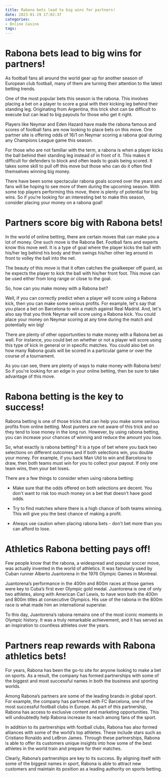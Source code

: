 ```yaml
---
title: Rabona bets lead to big wins for partners!
date: 2023-01-29 17:02:37
categories:
- Online Casino
tags:
---
```



#  Rabona bets lead to big wins for partners!

As football fans all around the world gear up for another season of European club football, many of them are turning their attention to the latest betting trends. 

One of the most popular bets this season is the rabona. This involves placing a bet on a player to score a goal with their kicking leg behind their standing leg. Originating from Argentina, this trick shot can be difficult to execute but can lead to big payouts for those who get it right.

Players like Neymar and Eden Hazard have made the rabona famous and scores of football fans are now looking to place bets on this move. One partner site is offering odds of 16/1 on Neymar scoring a rabona goal during any Champions League game this season.

For those who are not familiar with the term, a rabona is when a player kicks the ball behind their standing leg instead of in front of it. This makes it difficult for defenders to block and often leads to goals being scored. It takes some skill to pull off this move but those who can do it often find themselves winning big money.

There have been some spectacular rabona goals scored over the years and fans will be hoping to see more of them during the upcoming season. With some top players performing this move, there is plenty of potential for big wins. So if you’re looking for an interesting bet to make this season, consider placing your money on a rabona goal!

#  Partners score big with Rabona bets!

In the world of online betting, there are certain moves that can make you a lot of money. One such move is the Rabona Bet. Football fans and experts know this move well. It is a type of goal where the player kicks the ball with his/her leg behind his body and then swings his/her other leg around in front to volley the ball into the net.

The beauty of this move is that it often catches the goalkeeper off guard, as he expects the player to kick the ball with his/her front foot. This move can be used either from long range or close to the goal.

So, how can you make money with a Rabona bet?

Well, if you can correctly predict when a player will score using a Rabona kick, then you can make some serious profits. For example, let's say that you place a bet on Barcelona to win a match against Real Madrid. And, let's also say that you think Neymar will score using a Rabona kick. You could place your money on Neymar scoring at any time during the match and potentially win big!

There are plenty of other opportunities to make money with a Rabona bet as well. For instance, you could bet on whether or not a player will score using this type of kick in general or in specific matches. You could also bet on how many Rabona goals will be scored in a particular game or over the course of a tournament.

As you can see, there are plenty of ways to make money with Rabona bets! So if you're looking for an edge in your online betting, then be sure to take advantage of this move.

#  Rabona betting is the key to success!

Rabona betting is one of those tricks that can help you make some serious profits from online betting. Most punters are not aware of this trick and so they tend to lose money in the long run. However, by using rabona betting, you can increase your chances of winning and reduce the amount you lose.

So, what exactly is rabona betting? It is a type of bet where you back two selections on different outcomes and if both selections win, you double your money. For example, if you back Man Utd to win and Barcelona to draw, then both teams must win for you to collect your payout. If only one team wins, then your bet loses.

There are a few things to consider when using rabona betting:

- Make sure that the odds offered on both selections are decent. You don't want to risk too much money on a bet that doesn't have good odds.

- Try to find matches where there is a high chance of both teams winning. This will give you the best chance of making a profit.

- Always use caution when placing rabona bets - don't bet more than you can afford to lose.

#  Athletics Rabona betting pays off!

Few people know that the rabona, a widespread and popular soccer move, was actually invented in the world of athletics. It was famously used by Cuban runner Alberto Juantorena in the 1976 Olympic Games in Montreal.

Juantorena’s performance in the 400m and 800m races at those games were key to Cuba’s first ever Olympic gold medal. Juantorena is one of only two athletes, along with American Carl Lewis, to have won both the 400m and 800m titles at consecutive Olympics. His use of the rabona in the 800m race is what made him an international superstar.

To this day, Juantorena’s rabona remains one of the most iconic moments in Olympic history. It was a truly remarkable achievement, and it has served as an inspiration to countless athletes over the years.

#  Partners reap rewards with Rabona athletics bets!

For years, Rabona has been the go-to site for anyone looking to make a bet on sports. As a result, the company has formed partnerships with some of the biggest and most successful names in both the business and sporting worlds.

Among Rabona’s partners are some of the leading brands in global sport. For example, the company has partnered with FC Barcelona, one of the most successful football clubs in Europe. As part of this partnership, Rabona has access to exclusive content and marketing opportunities. This will undoubtedly help Rabona increase its reach among fans of the sport.

In addition to its partnerships with football clubs, Rabona has also formed alliances with some of the world’s top athletes. These include stars such as Cristiano Ronaldo and LeBron James. Through these partnerships, Rabona is able to offer its customers unique insights into how some of the best athletes in the world train and prepare for their matches.

Clearly, Rabona’s partnerships are key to its success. By aligning itself with some of the biggest names in sport, Rabona is able to attract new customers and maintain its position as a leading authority on sports betting.